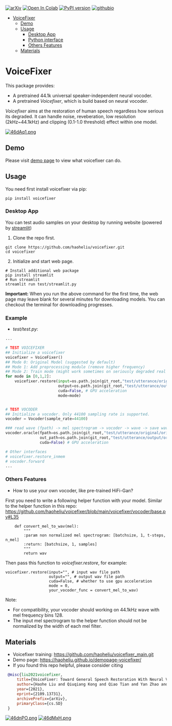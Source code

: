 [![arXiv](https://img.shields.io/badge/arXiv-2109.13731-brightgreen.svg?style=flat-square)](https://arxiv.org/abs/2109.13731) [![Open In Colab](https://colab.research.google.com/assets/colab-badge.svg)](https://colab.research.google.com/drive/1HYYUepIsl2aXsdET6P_AmNVXuWP1MCMf?usp=sharing) [![PyPI version](https://badge.fury.io/py/voicefixer.svg)](https://badge.fury.io/py/voicefixer) [![githubio](https://img.shields.io/badge/GitHub.io-Audio_Samples-blue?logo=Github&style=flat-square)](https://haoheliu.github.io/demopage-voicefixer)
 
- [VoiceFixer](#voicefixer)
  * [Demo](#demo)
  * [Usage](#usage)
    + [Desktop App](#desktop-app)
    + [Python interface](#python-interface)
    + [Others Features](#others-features)
  * [Materials](#materials)
   
# VoiceFixer

This package provides: 
- A pretrained 44.1k universal speaker-independent neural vocoder.
- A pretrained *Voicefixer*, which is build based on neural vocoder.

*Voicefixer* aims at the restoration of human speech regardless how serious its degraded. It can handle noise, reveberation, low resolution (2kHz~44.1kHz) and clipping (0.1-1.0 threshold) effect within one model.

[![46dAq1.png](https://z3.ax1x.com/2021/09/26/46dAq1.png)](https://imgtu.com/i/46dAq1)

## Demo

Please visit [demo page](https://haoheliu.github.io/demopage-voicefixer/) to view what voicefixer can do.

## Usage

You need first install voicefixer via pip:
```shell script
pip install voicefixer
```

### Desktop App
You can test audio samples on your desktop by running website (powered by [streamlit](https://streamlit.io/))

1. Clone the repo first.
```shell script
git clone https://github.com/haoheliu/voicefixer.git
cd voicefixer
```
2. Initialize and start web page.
```shell script
# Install additional web package
pip install streamlit
# Run streamlit 
streamlit run test/streamlit.py
```
**Important:** When you run the above command for the first time, the web page may leave blank for several minutes for downloading models. You can checkout the terminal for downloading progresses.  
 

### Example 

- *test/test.py*:

```python
...

# TEST VOICEFIXER
## Initialize a voicefixer
voicefixer = VoiceFixer()
## Mode 0: Original Model (suggested by default)
## Mode 1: Add preprocessing module (remove higher frequency)
## Mode 2: Train mode (might work sometimes on seriously degraded real speech)
for mode in [0,1,2]:
    voicefixer.restore(input=os.path.join(git_root,"test/utterance/original/original.flac"), # low quality .wav/.flac file
                       output=os.path.join(git_root,"test/utterance/output/output_mode_"+str(mode)+".flac"), # save file path
                       cuda=False, # GPU acceleration
                       mode=mode)


# TEST VOCODER
## Initialize a vocoder. Only 44100 sampling rate is supported.
vocoder = Vocoder(sample_rate=44100)

### read wave (fpath) -> mel spectrogram -> vocoder -> wave -> save wave (out_path)
vocoder.oracle(fpath=os.path.join(git_root,"test/utterance/original/original.flac"),
               out_path=os.path.join(git_root,"test/utterance/output/oracle.flac"),
               cuda=False) # GPU acceleration

# Other interfaces
# voicefixer.restore_inmem
# vocoder.forward 
...
```

### Others Features

- How to use your own vocoder, like pre-trained HiFi-Gan?

First you need to write a following helper function with your model. Similar to the helper function in this repo: https://github.com/haoheliu/voicefixer/blob/main/voicefixer/vocoder/base.py#L35

```shell script
    def convert_mel_to_wav(mel):
        """
        :param non normalized mel spectrogram: [batchsize, 1, t-steps, n_mel]
        :return: [batchsize, 1, samples]
        """
        return wav
```

Then pass this function to *voicefixer.restore*, for example:
```
voicefixer.restore(input="", # input wav file path
                   output="", # output wav file path
                   cuda=False, # whether to use gpu acceleration
                   mode = 0,
                   your_vocoder_func = convert_mel_to_wav)
```

Note: 
- For compatibility, your vocoder should working on 44.1kHz wave with mel frequency bins 128. 
- The input mel spectrogram to the helper function should not be normalized by the width of each mel filter. 

## Materials
- Voicefixer training: https://github.com/haoheliu/voicefixer_main.git
- Demo page: https://haoheliu.github.io/demopage-voicefixer/ 
- If you found this repo helpful, please consider citing

```bib
 @misc{liu2021voicefixer,   
     title={VoiceFixer: Toward General Speech Restoration With Neural Vocoder},   
     author={Haohe Liu and Qiuqiang Kong and Qiao Tian and Yan Zhao and DeLiang Wang and Chuanzeng Huang and Yuxuan Wang},  
     year={2021},  
     eprint={2109.13731},  
     archivePrefix={arXiv},  
     primaryClass={cs.SD}  
 }
```

[![46dnPO.png](https://z3.ax1x.com/2021/09/26/46dnPO.png)](https://imgtu.com/i/46dnPO)
[![46dMxH.png](https://z3.ax1x.com/2021/09/26/46dMxH.png)](https://imgtu.com/i/46dMxH)










